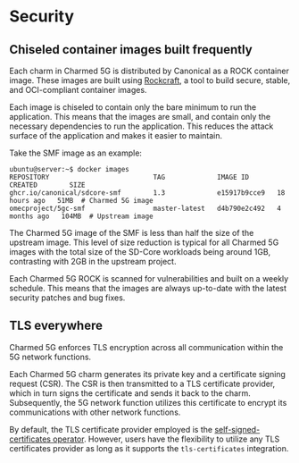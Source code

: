 # Security

## Chiseled container images built frequently

Each charm in Charmed 5G is distributed by Canonical as a ROCK container image. These images are built using [Rockcraft](https://canonical-rockcraft.readthedocs-hosted.com/en/latest/), a tool to build secure, stable, and OCI-compliant container images.

Each image is chiseled to contain only the bare minimum to run the application. This means that the images are small, and contain only the necessary dependencies to run the application. This reduces the attack surface of the application and makes it easier to maintain.

Take the SMF image as an example:

```console
ubuntu@server:~$ docker images
REPOSITORY                          TAG             IMAGE ID       CREATED        SIZE
ghcr.io/canonical/sdcore-smf        1.3             e15917b9cce9   18 hours ago   51MB  # Charmed 5G image
omecproject/5gc-smf                 master-latest   d4b790e2c492   4 months ago   104MB  # Upstream image
```

The Charmed 5G image of the SMF is less than half the size of the upstream image. This level of size reduction is typical for all Charmed 5G images with the total size of the SD-Core workloads being around 1GB, contrasting with 2GB in the upstream project.

Each Charmed 5G ROCK is scanned for vulnerabilities and built on a weekly schedule. This means that the images are always up-to-date with the latest security patches and bug fixes.

## TLS everywhere

Charmed 5G enforces TLS encryption across all communication within the 5G network functions.

Each Charmed 5G charm generates its private key and a certificate signing request (CSR). The CSR is then transmitted to a TLS certificate provider, which in turn signs the certificate and sends it back to the charm. Subsequently, the 5G network function utilizes this certificate to encrypt its communications with other network functions.

By default, the TLS certificate provider employed is the [self-signed-certificates operator](https://charmhub.io/self-signed-certificates). However, users have the flexibility to utilize any TLS certificates provider as long as it supports the `tls-certificates` integration.
